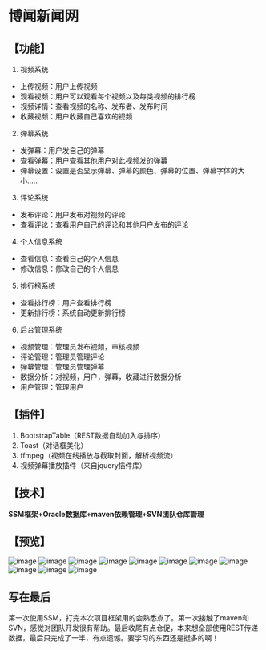 # 博闻新闻网 #
## 【功能】 ##
1. 视频系统
* 上传视频：用户上传视频
* 观看视频：用户可以观看每个视频以及每类视频的排行榜
* 视频详情：查看视频的名称、发布者、发布时间
* 收藏视频：用户收藏自己喜欢的视频	
2. 弹幕系统
* 发弹幕：用户发自己的弹幕
* 查看弹幕：用户查看其他用户对此视频发的弹幕
* 弹幕设置：设置是否显示弹幕、弹幕的颜色、弹幕的位置、弹幕字体的大小.....
3. 评论系统
* 发布评论：用户发布对视频的评论
* 查看评论：查看用户自己的评论和其他用户发布的评论
4. 个人信息系统
* 查看信息：查看自己的个人信息
* 修改信息：修改自己的个人信息
5. 排行榜系统
* 查看排行榜：用户查看排行榜
* 更新排行榜：系统自动更新排行榜
6. 后台管理系统
* 视频管理：管理员发布视频，审核视频
* 评论管理：管理员管理评论
* 弹幕管理：管理员管理弹幕
* 数据分析：对视频，用户，弹幕，收藏进行数据分析
* 用户管理：管理用户

## 【插件】 ##
1. BootstrapTable（REST数据自动加入与排序）
2. Toast（对话框美化）
3. ffmpeg（视频在线播放与截取封面，解析视频流）
4. 视频弹幕播放插件（来自jquery插件库）
## 【技术】 ##
**SSM框架+Oracle数据库+maven依赖管理+SVN团队仓库管理**
## 【预览】 ##
 ![image](https://github.com/poer44/Hi/blob/master/raw/1.png?raw=true)
  ![image](https://github.com/poer44/Hi/blob/master/raw/2.png?raw=true)
 ![image](https://github.com/poer44/Hi/blob/master/raw/3.png?raw=true)
 ![image](https://github.com/poer44/Hi/blob/master/raw/4.png?raw=true)
 ![image](https://github.com/poer44/Hi/blob/master/raw/5.png?raw=true)
 ![image](https://github.com/poer44/Hi/blob/master/raw/6.jpg?raw=true)
 ![image](https://github.com/poer44/Hi/blob/master/raw/7.png?raw=true)
 ![image](https://github.com/poer44/Hi/blob/master/raw/8.png?raw=true)
 ![image](https://github.com/poer44/Hi/blob/master/raw/9.png?raw=true)
 ![image](https://github.com/poer44/Hi/blob/master/raw/10.png?raw=true)
 ![image](https://github.com/poer44/Hi/blob/master/raw/11.png?raw=true)

## 写在最后 ##
第一次使用SSM，打完本次项目框架用的会熟悉点了。第一次接触了maven和SVN，感觉对团队开发很有帮助。最后收尾有点仓促，本来想全部使用REST传递数据，最后只完成了一半，有点遗憾。要学习的东西还是挺多的啊！
